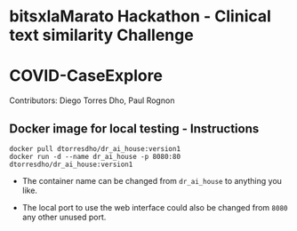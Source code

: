 # bitsxlaMarato Hackathon - Clinical text similarity Challenge
# COVID-CaseExplore

Contributors: Diego Torres Dho, Paul Rognon

## Docker image for local testing - Instructions

```
docker pull dtorresdho/dr_ai_house:version1
docker run -d --name dr_ai_house -p 8080:80 dtorresdho/dr_ai_house:version1
```

- The container name can be changed from `dr_ai_house` to anything you like.

- The local port to use the web interface could also be changed from `8080` any other unused port. 
